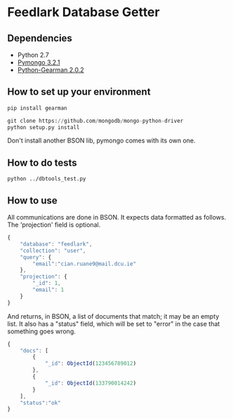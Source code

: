 Feedlark Database Getter
========================

Dependencies
------------

- Python 2.7
- [Pymongo 3.2.1](https://github.com/mongodb/mongo-python-driver)
- [Python-Gearman 2.0.2](https://pypi.python.org/pypi/gearman)

How to set up your environment
------------------------------

```python
pip install gearman

git clone https://github.com/mongodb/mongo-python-driver
python setup.py install
```

Don't install another BSON lib, pymongo comes with its own one.

How to do tests
---------------

`python ../dbtools_test.py`

How to use
----------

All communications are done in BSON. It expects data formatted as follows. The 'projection' field is optional.

```js
{
    "database": "feedlark",
    "collection": "user",
    "query": {
        "email":"cian.ruane9@mail.dcu.ie"
    }, 
    "projection": {
        "_id": 1,
        "email": 1 
    }
}
```

And returns, in BSON, a list of documents that match; it may be an empty list.
It also has a "status" field, which will be set to "error" in the case that something goes wrong.

```js
{
    "docs": [
        {
            "_id": ObjectId(123456789012)
        },
        {
            "_id": ObjectId(133790014242)
        }
    ],
    "status":"ok"
}
```
